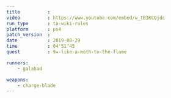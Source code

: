 ```yaml
---
title          :
video          : https://www.youtube.com/embed/w_tB3KCQjdc
run_type       : ta-wiki-rules
platform       : ps4
patch_version  : 
date           : 2019-08-29
time           : 04'51"45
quest          : 9★-like-a-moth-to-the-flame

runners:
    - galahad

weapons:
    - charge-blade
---
```

